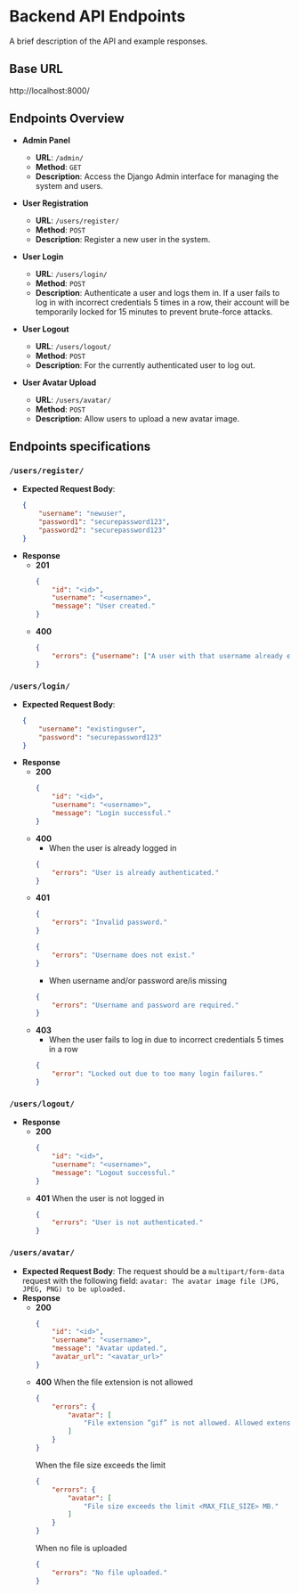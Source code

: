 # Backend API Endpoints

A brief description of the API and example responses.

## Base URL

http://localhost:8000/

## Endpoints Overview

- **Admin Panel**
    - **URL**: `/admin/`
    - **Method**: `GET`
    - **Description**: Access the Django Admin interface for managing the system and users.

- **User Registration**
    - **URL**: `/users/register/`
    - **Method**: `POST`
    - **Description**: Register a new user in the system.

- **User Login**
    - **URL**: `/users/login/`
    - **Method**: `POST`
    - **Description**: Authenticate a user and logs them in. If a user fails to log in with incorrect credentials 5 times in a row, their account will be temporarily locked for 15 minutes to prevent brute-force attacks.

- **User Logout**
    - **URL**: `/users/logout/`
    - **Method**: `POST`
    - **Description**: For the currently authenticated user to log out.

- **User Avatar Upload**
    - **URL**: `/users/avatar/`
    - **Method**: `POST`
    - **Description**: Allow users to upload a new avatar image.

## Endpoints specifications

### `/users/register/`
- **Expected Request Body**:
    ```json
    {
        "username": "newuser",
        "password1": "securepassword123",
        "password2": "securepassword123"
    }
    ```
- **Response**
    - **201**
        ```json
        {
            "id": "<id>",
            "username": "<username>",
            "message": "User created."
        }
        ```
    - **400**
        ```json
        {
            "errors": {"username": ["A user with that username already exists."]}
        }
        ```

### `/users/login/`
- **Expected Request Body**:
    ```json
    {
        "username": "existinguser",
        "password": "securepassword123"
    }
    ```
- **Response**
    - **200**
        ```json
        {
            "id": "<id>",
            "username": "<username>",
            "message": "Login successful."
        }
        ```
    - **400**
        - When the user is already logged in
        ```json
        {
            "errors": "User is already authenticated."
        }
        ```
    - **401**
        ```json
        {
            "errors": "Invalid password."
        }
        ```
        ```json
        {
            "errors": "Username does not exist."
        }
        ```
        - When username and/or password are/is missing
        ```json
        {
            "errors": "Username and password are required."
        }
        ```
    - **403**
        - When the user fails to log in due to incorrect credentials 5 times in a row
        ```json
        {
            "error": "Locked out due to too many login failures."
        }
        ```

### `/users/logout/`
- **Response**
    - **200**
        ```json
        {
            "id": "<id>",
            "username": "<username>",
            "message": "Logout successful."
        }
        ```
    - **401**
        When the user is not logged in
        ```json
        {
            "errors": "User is not authenticated."
        }
        ```

### `/users/avatar/`
- **Expected Request Body**:
    The request should be a `multipart/form-data` request with the following field:
    `avatar: The avatar image file (JPG, JPEG, PNG) to be uploaded.`
- **Response**
    - **200**
        ```json
        {
            "id": "<id>",
            "username": "<username>",
            "message": "Avatar updated.",
            "avatar_url": "<avatar_url>"
        }
        ```
    - **400**
        When the file extension is not allowed
        ```json
        {
            "errors": {
                "avatar": [
                    "File extension “gif” is not allowed. Allowed extensions are: jpg, jpeg, png."
                ]
            }
        }
        ```
        When the file size exceeds the limit
        ```json
        {
            "errors": {
                "avatar": [
                    "File size exceeds the limit <MAX_FILE_SIZE> MB."
                ]
            }
        }
        ```
        When no file is uploaded
        ```json
        {
            "errors": "No file uploaded."
        }
        ```
